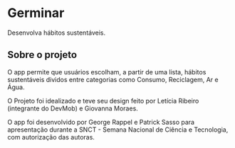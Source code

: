 # Germinar

Desenvolva hábitos sustentáveis.

## Sobre o projeto
O app permite que usuários escolham, a partir de uma lista, hábitos sustentáveis dividos entre categorias
como Consumo, Reciclagem, Ar e Água.

O Projeto foi idealizado e teve seu design feito por Letícia Ribeiro (integrante do DevMob) e Giovanna Moraes.

O app foi desenvolvido por George Rappel e Patrick Sasso para apresentação durante a SNCT - 
Semana Nacional de Ciência e Tecnologia, com autorização das autoras.

